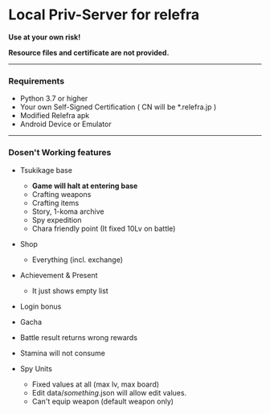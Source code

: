 # Local Priv-Server for relefra

**Use at your own risk!**

**Resource files and certificate are not provided.**

---

### Requirements

- Python 3.7 or higher
- Your own Self-Signed Certification ( CN will be *.relefra.jp )
- Modified Relefra apk
- Android Device or Emulator

---

### Dosen't Working features

- Tsukikage base
  + **Game will halt at entering base**
  + Crafting weapons
  + Crafting items
  + Story, 1-koma archive
  + Spy expedition
  + Chara friendly point (It fixed 10Lv on battle)

- Shop
  + Everything (incl. exchange)

- Achievement & Present
  + It just shows empty list

- Login bonus

- Gacha

- Battle result returns wrong rewards

- Stamina will not consume

- Spy Units
  + Fixed values at all (max lv, max board)
  + Edit data/_something_.json will allow edit values.
  + Can't equip weapon (default weapon only)
